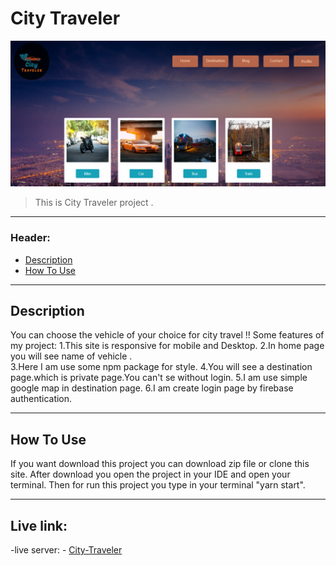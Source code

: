# City Traveler

![Project Image](City-Traveler.png)

> This is City Traveler project .

---

### Header:

- [Description](#description)
- [How To Use](#how-to-use)

---

## Description

You can choose the vehicle of your choice for city travel !!
Some features of my project:
1.This site is responsive for mobile and Desktop.
2.In home page you will see name of vehicle .  
3.Here I am use some npm package for style.
4.You will see a destination page.which is private page.You can't se without login.
5.I am use simple google map in destination page.
6.I am create login page by firebase authentication.

---

## How To Use

If you want download this project you can download zip file or clone this site.
After download you open the project in your IDE and open your terminal. Then for run this project you type in your terminal "yarn start".

---

## Live link:

-live server: - [City-Traveler](https://city-traveler-8b49e.web.app/)
